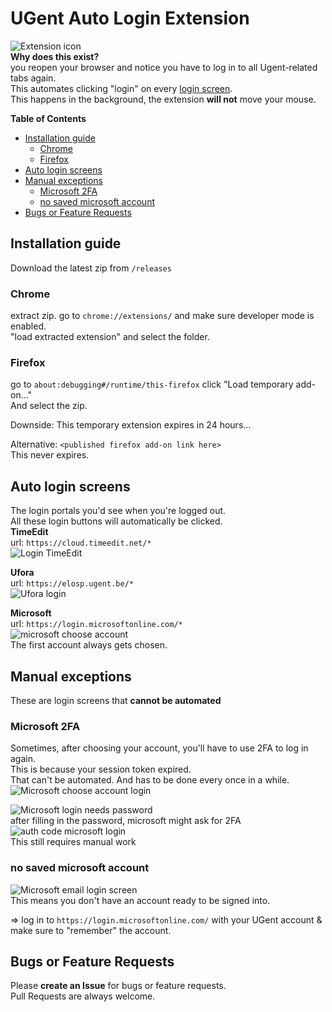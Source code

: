 # UGent Auto Login Extension
![Extension icon](icons/icon.png)  
**Why does this exist?**  
you reopen your browser and notice you have to log in to all Ugent-related tabs again.  
This automates clicking "login" on every [login screen](#auto-login-screens).  
This happens in the background, the extension **will not** move your mouse.

**Table of Contents**
* [Installation guide](#installation-guide)
    + [Chrome](#chrome)
    + [Firefox](#firefox)
* [Auto login screens](#auto-login-screens)
* [Manual exceptions](#manual-exceptions)
    + [Microsoft 2FA](#microsoft-2fa)
    + [no saved microsoft account](#no-saved-microsoft-account)
* [Bugs or Feature Requests](#bugs-or-feature-requests)

## Installation guide
Download the latest zip from `/releases`  

### Chrome
extract zip.
go to `chrome://extensions/` and make sure developer mode is enabled.  
"load extracted extension" and select the folder.

### Firefox
go to `about:debugging#/runtime/this-firefox` click "Load temporary add-on..."  
And select the zip.  

Downside: This temporary extension expires in 24 hours...  

Alternative: `<published firefox add-on link here>`  
This never expires.

## Auto login screens
The login portals you'd see when you're logged out.  
All these login buttons will automatically be clicked.  
**TimeEdit**  
url: `https://cloud.timeedit.net/*`  
![Login TimeEdit](images/timeEdit_login.png)


**Ufora**  
url: `https://elosp.ugent.be/*`  
![Ufora login](images/ufora_login.png)

**Microsoft**  
url: `https://login.microsoftonline.com/*`  
![microsoft choose account](images/microsoft_online_auto_login.png)  
The first account always gets chosen.


## Manual exceptions
These are login screens that **cannot be automated**

### Microsoft 2FA
Sometimes, after choosing your account, you'll have to use 2FA to log in again.  
This is because your session token expired.  
That can't be automated. And has to be done every once in a while.  
![Microsoft choose account login](images/microsoft_online_login.png)


![Microsoft login needs password](images/microsoft_online_password_required.png)  
after filling in the password, microsoft might ask for 2FA  
![auth code microsoft login](images/microsoft_online_auth_code.png)  
This still requires manual work

### no saved microsoft account
![Microsoft email login screen](images/microsoft_online_no_automatic_login.png)  
This means you don't have an account ready to be signed into.  

=> log in to `https://login.microsoftonline.com/` with your UGent account & make sure to "remember" the account.

## Bugs or Feature Requests
Please **create an Issue** for bugs or feature requests.  
Pull Requests are always welcome.
